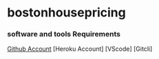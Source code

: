 # bostonhousepricing
### software and tools Requirements
[Github Account](https://github.com)
 [Heroku Account]
 [VScode]
 [Gitcli]